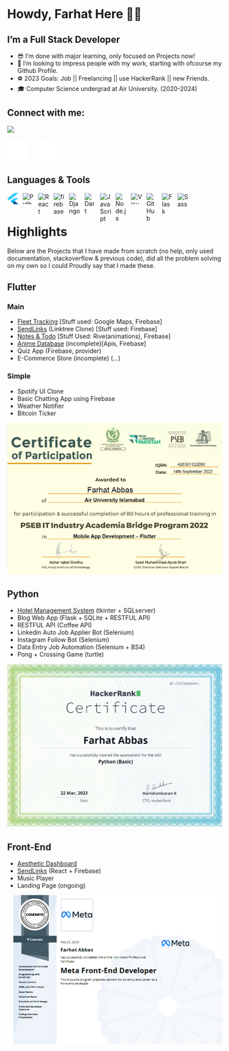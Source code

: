 # Howdy, Farhat Here 👋🤠

## I’m a Full Stack Developer 

- 😎 I’m done with major learning, only focused on Projects now!
- 🦄 I’m looking to impress people with my work, starting with ofcourse my Github Profile.
- ⚽ 2023 Goals: Job || Freelancing || use HackerRank || new Friends.
- 🎓 Computer Science undergrad at Air University. (2020-2024)  

## Connect with me:
<img width=250px src= "https://media3.giphy.com/media/8kNXP2sk7e6e4/giphy.gif"/>

[![website](./img/linkedin-dark.svg)](https://www.linkedin.com/in/farhat-abbas/)
&nbsp;&nbsp;
[![website](./img/instagram-dark.svg)](https://www.instagram.com/_radbae_/)



## Languages & Tools
[<img align="left" alt="Flutter" width="26px" height="26px" src="./img/flutter-icon.png" style="padding-right:10px;" />]()
[<img align="left" alt="Python" width="26px" height="26px" src="https://static.vecteezy.com/system/resources/previews/012/697/295/original/3d-python-programming-language-logo-free-png.png" style="padding-right:10px;" />]()
[<img align="left" alt="React" width="26px" src="https://cdn.jsdelivr.net/gh/devicons/devicon/icons/react/react-original.svg" style="padding-right:10px;" />]()
[<img align="left" alt="firebase" width="26px" src="https://img.icons8.com/color/256/firebase.png" style="padding-right:10px;" />]()
[<img align="left" alt="Django" width="26px" src="https://icon-library.com/images/django-icon/django-icon-0.jpg" style="padding-right:10px;" />]()
[<img align="left" alt="Dart" width="26px" src="https://uxwing.com/wp-content/themes/uxwing/download/brands-and-social-media/dart-programming-language-icon.png" style="padding-right:10px;" />]()
[<img align="left" alt="JavaScript" width="26px" src="https://cdn.jsdelivr.net/gh/devicons/devicon/icons/javascript/javascript-original.svg" style="padding-right:10px;" />]()
[<img align="left" alt="Node.js" width="26px" src="https://cdn.jsdelivr.net/gh/devicons/devicon/icons/nodejs/nodejs-original.svg" style="padding-right:10px;" />]()
[<img align="left" alt="Visual Studio Code" width="26px" height="26px" src="https://cdn.jsdelivr.net/gh/devicons/devicon/icons/vscode/vscode-original.svg" style="padding-right:10px;" />]()
[<img align="left" alt="GitHub" width="26px" src="https://user-images.githubusercontent.com/3369400/139447912-e0f43f33-6d9f-45f8-be46-2df5bbc91289.png" style="padding-right:10px;" />]()
[<img align="left" alt="Flask" width="26px" src="https://cdn.iconscout.com/icon/free/png-256/flask-51-285137.png?f=webp&w=256" style="padding-right:10px;" />]()
[<img align="left" alt="Sass" width="26px" src="https://cdn.jsdelivr.net/gh/devicons/devicon/icons/sass/sass-original.svg" style="padding-right:10px;" />]()
<br/>
<br/>

# Highlights
Below are the Projects that I have made from scratch (no help, only used documentation, stackoverflow & previous code), did all the problem solving on my own so I could Proudly say that I made these.
## Flutter
### Main
- [Fleet Tracking](https://github.com/farhat-abbas69/fleet_tracking) [Stuff used: Google Maps, Firebase]
- [SendLinks](https://github.com/farhat-abbas69/sendlinks-flutter) (Linktree Clone) [Stuff used: Firebase]
- [Notes & Todo](https://github.com/farhat-abbas69/notes_todo_app_firebase) [Stuff Used: Rive(animations), Firebase]
- [Anime Database](https://github.com/farhat-abbas69/anime_database_flutter) (incomplete)[Apis, Firebase]
- Quiz App (Firebase, provider)
- E-Commerce Store (incomplete) (...)
### Simple
- Spotify UI Clone
- Basic Chatting App using Firebase
- Weather Notifier
- Bitcoin Ticker


[<img alt="Flutter" width="500px" src="./img/flutter-course.png" style="padding-right:10px;" />](https://learn.iqracity.org/pluginfile.php/1/tool_certificate/issues/1667543460/7061247537FA.pdf)

## Python
- [Hotel Management System](https://github.com/farhat-abbas69/Hotel-Management-Tkinter) (tkinter + SQLserver)
- Blog Web App (Flask + SQLite + RESTFUL API) 
- RESTFUL API (Coffee API)
- Linkedin Auto Job Applier Bot (Selenium)
- Instagram Follow Bot (Selenium)
- Data Entry Job Automation (Selenium + BS4)
- Pong + Crossing Game (turtle)


[<img alt="Python" width="500px" src="./img/python-course.png" style="padding-right:10px;" />](https://www.hackerrank.com/certificates/c5270db38af4)

## Front-End
- [Aesthetic Dashboard](https://github.com/farhat-abbas69/aesthetic-dashboard)
- [SendLinks](https://github.com/farhat-abbas69/send-links-react) (React + Firebase)
- Music Player
- Landing Page (ongoing)

[<img alt="Front-End" width="500px" src="./img/front-end-course.png" style="padding-right:10px;" />](https://coursera.org/verify/professional-cert/XA7NYXKEXC6F)


